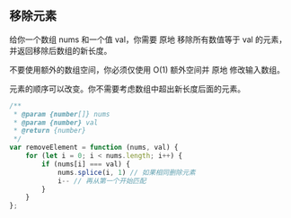 ## 移除元素

给你一个数组 nums 和一个值 val，你需要 原地 移除所有数值等于 val 的元素，并返回移除后数组的新长度。

不要使用额外的数组空间，你必须仅使用 O(1) 额外空间并 原地 修改输入数组。

元素的顺序可以改变。你不需要考虑数组中超出新长度后面的元素。

```javascript
/**
 * @param {number[]} nums
 * @param {number} val
 * @return {number}
 */
var removeElement = function (nums, val) {
    for (let i = 0; i < nums.length; i++) {
        if (nums[i] === val) {
            nums.splice(i, 1) // 如果相同删除元素
            i-- // 再从第一个开始匹配
        }
    }
};
```

